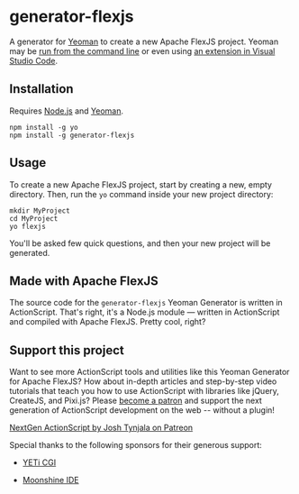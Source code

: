 # generator-flexjs

A generator for [Yeoman](http://yeoman.io/) to create a new Apache FlexJS project. Yeoman may be [run from the command line](http://yeoman.io/learning/) or even using [an extension in Visual Studio Code](https://marketplace.visualstudio.com/items?itemName=samverschueren.yo).

## Installation

Requires [Node.js](https://nodejs.org/) and [Yeoman](http://yeoman.io/).

```
npm install -g yo
npm install -g generator-flexjs
```

## Usage

To create a new Apache FlexJS project, start by creating a new, empty directory. Then, run the `yo` command inside your new project directory:

```
mkdir MyProject
cd MyProject
yo flexjs
```

You'll be asked few quick questions, and then your new project will be generated.

## Made with Apache FlexJS

The source code for the `generator-flexjs` Yeoman Generator is written in ActionScript. That's right, it's a Node.js module — written in ActionScript and compiled with Apache FlexJS. Pretty cool, right?

## Support this project

Want to see more ActionScript tools and utilities like this Yeoman Generator for Apache FlexJS? How about in-depth articles and step-by-step video tutorials that teach you how to use ActionScript with libraries like jQuery, CreateJS, and Pixi.js? Please [become a patron](http://patreon.com/josht) and support the next generation of ActionScript development on the web -- without a plugin!

[NextGen ActionScript by Josh Tynjala on Patreon](http://patreon.com/josht)

Special thanks to the following sponsors for their generous support:

* [YETi CGI](http://yeticgi.com/)

* [Moonshine IDE](http://moonshine-ide.com/)